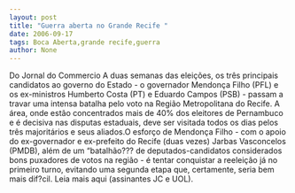 ```yaml
---
layout: post
title: "Guerra aberta no Grande Recife "
date: 2006-09-17
tags: Boca Aberta,grande recife,guerra
author: None
---
```

Do Jornal do Commercio 
A duas semanas das eleições, os três principais candidatos ao governo do Estado - o governador Mendonça Filho (PFL) e os ex-ministros Humberto Costa (PT) e Eduardo Campos (PSB) - passam a travar uma intensa batalha pelo voto na Região Metropolitana do Recife. A área, onde estão concentrados mais de 40% dos eleitores de Pernambuco e é decisiva nas disputas estaduais, deve ser visitada todos os dias pelos três majoritários e seus aliados.O esforço de Mendonça Filho - com o apoio do ex-governador e ex-prefeito do Recife (duas vezes) Jarbas Vasconcelos (PMDB), além de um “batalhão??? de deputados-candidatos considerados bons puxadores de votos na região - é tentar conquistar a reeleição já no primeiro turno, evitando uma segunda etapa que, certamente, seria bem mais dif?cil. Leia mais aqui (assinantes JC e UOL). 
